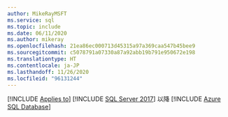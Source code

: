 ```yaml
---
author: MikeRayMSFT
ms.service: sql
ms.topic: include
ms.date: 06/11/2020
ms.author: mikeray
ms.openlocfilehash: 21ea86ec000713d45315a97a369caa547b45bee9
ms.sourcegitcommit: c5078791a07330a87a92abb19b791e950672e198
ms.translationtype: HT
ms.contentlocale: ja-JP
ms.lasthandoff: 11/26/2020
ms.locfileid: "96131244"
---
```

[!INCLUDE [Applies to](../../includes/applies-md.md)] [!INCLUDE [SQL Server 2017](_ss2017.md)] 以降  [!INCLUDE [Azure SQL Database](../../includes/applies-to-version/_asdb.md)]
